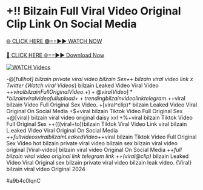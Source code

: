 # +!! Bilzain Full Viral Video Original Clip Link On Social Media


[🌐 CLICK HERE 🟢==►► WATCH NOW](https://cutt.ly/te57wshS)

[🔴 CLICK HERE 🌐==►► Download Now](https://cutt.ly/te57wshS)

[![WATCH Videos](https://i.imgur.com/dJHk4Zq.gif)](https://cutt.ly/te57wshS)




























-@[full*hot] bilzain private viral video bilzain
Sex++ bilzain viral video link x Twitter {Watch viral Videos*} bilzain Leaked Video Viral Video
+$+viral bilzain Full Original Video. +)+@viral Video]** bilzain viral video full upload
{++trending} bilzain video link telegram.
+$+viral bilzain Video Full Original Sex Video. +[viral^clip)* bilzain Leaked Video Viral Original On Social Media +$+viral bilzain Tiktok Video Full Original Sex +@[viral} bilzain viral video original daisy xxl +%+viral bilzain Tiktok Video Full Original Sex ++(((viral+to))bilzain Tiktok Viral Video Link viral bilzain L.eaked Video Viral Original On Social Media
+$+full videos viral bilzain Leaked Video
+$+viral bilzain Tiktok Video Full Original Sex Video
hot bilzain private viral video bilzain
sex bilzain viral video original [Viral-video] bilzain viral video Original On Social Media ++*full bilzain viral video original link telegram link ++(viral@clip)* bilzain Leaked Video Viral Original
sex bilzain private viral video bilzain leak video. {Viral} bilzain viral video Original 2024


#a9b4c0lqnC
